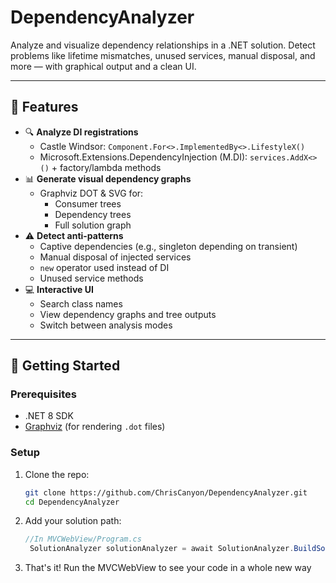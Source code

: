 # DependencyAnalyzer

Analyze and visualize dependency relationships in a .NET solution. Detect problems like lifetime mismatches, unused services, manual disposal, and more — with graphical output and a clean UI.

---

## 🔧 Features

- 🔍 **Analyze DI registrations**
  - Castle Windsor: `Component.For<>.ImplementedBy<>.LifestyleX()`
  - Microsoft.Extensions.DependencyInjection (M.DI): `services.AddX<>()` + factory/lambda methods
- 📊 **Generate visual dependency graphs**
  - Graphviz DOT & SVG for:
    - Consumer trees
    - Dependency trees
    - Full solution graph
- ⚠️ **Detect anti-patterns**
  - Captive dependencies (e.g., singleton depending on transient)
  - Manual disposal of injected services
  - `new` operator used instead of DI
  - Unused service methods
- 💻 **Interactive UI**
  - Search class names
  - View dependency graphs and tree outputs
  - Switch between analysis modes

---

## 🚀 Getting Started

### Prerequisites

- .NET 8 SDK
- [Graphviz](https://graphviz.org/) (for rendering `.dot` files)

### Setup

1. Clone the repo:
   ```bash
   git clone https://github.com/ChrisCanyon/DependencyAnalyzer.git
   cd DependencyAnalyzer

2. Add your solution path:
   ```csharp
   //In MVCWebView/Program.cs
    SolutionAnalyzer solutionAnalyzer = await SolutionAnalyzer.BuildSolutionAnalyzer("C:\\PathToYour\\Solution.sln");
3. That's it!
    Run the MVCWebView to see your code in a whole new way
